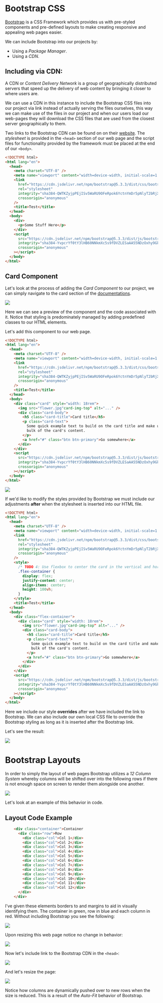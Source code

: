# Bootstrap CSS

[Bootstrap](https://getbootstrap.com/) is a CSS Framework which provides us with pre-styled components and pre-defined layouts to make creating responsive and appealing web pages easier. 

We can include Bootstrap into our projects by:

- Using a *Package Manager*.
- Using a *CDN*.
## Including via CDN:

A CDN or *Content Delivery Network* is a group of geographically distributed servers that speed up the delivery of web content by bringing it closer to where users are.

We can use a CDN in this instance to include the Bootstrap CSS files into our project via link instead of actually serving the files ourselves, this way we can make use of the files in our project and when our users load our web-pages they will download the CSS files that are used from the closest server geographically to them.

Two links to the Bootstrap CDN can be found on on their [website](https://getbootstrap.com/). The *stylesheet* is provided in the `<head>` section of our web page and the script files for functionality provided by the framework must be placed at the end of our `<body>`.

```html nums {6-11,18-22}
<!DOCTYPE html>
<html lang="en">
  <head>
    <meta charset="UTF-8" />
    <meta name="viewport" content="width=device-width, initial-scale=1.0" />
    <link
      href="https://cdn.jsdelivr.net/npm/bootstrap@5.3.3/dist/css/bootstrap.min.css"
      rel="stylesheet"
      integrity="sha384-QWTKZyjpPEjISv5WaRU9OFeRpok6YctnYmDr5pNlyT2bRjXh0JMhjY6hW+ALEwIH"
      crossorigin="anonymous"
    />
    <title>Test</title>
  </head>
  <body>
    <div>
      <p>Some Stuff Here</p>
    </div>
    <script
      src="https://cdn.jsdelivr.net/npm/bootstrap@5.3.3/dist/js/bootstrap.bundle.min.js"
      integrity="sha384-YvpcrYf0tY3lHB60NNkmXc5s9fDVZLESaAA55NDzOxhy9GkcIdslK1eN7N6jIeHz"
      crossorigin="anonymous"
    ></script>
  </body>
</html>
```
## Card Component

Let's look at the process of adding the *Card Component* to our project, we can simply navigate to the card section of the [documentations](https://getbootstrap.com/docs/5.3/getting-started/introduction/). 

![](Pictures/Bootstrap%20CSS%20-%20Card%20Component.png)

Here we can see a preview of the component and the code associated with it. Notice that styling is predominately managed by adding predefined classes to our HTML elements.

Let's add this component to our web page.

```html
<!DOCTYPE html>
<html lang="en">
  <head>
    <meta charset="UTF-8" />
    <meta name="viewport" content="width=device-width, initial-scale=1.0" />
    <link
      href="https://cdn.jsdelivr.net/npm/bootstrap@5.3.3/dist/css/bootstrap.min.css"
      rel="stylesheet"
      integrity="sha384-QWTKZyjpPEjISv5WaRU9OFeRpok6YctnYmDr5pNlyT2bRjXh0JMhjY6hW+ALEwIH"
      crossorigin="anonymous"
    />
    <title>Test</title>
  </head>
  <body>
    <div class="card" style="width: 18rem">
      <img src="flower.jpg"card-img-top" alt="..." />
      <div class="card-body">
        <h5 class="card-title">Card title</h5>
        <p class="card-text">
          Some quick example text to build on the card title and make up the
          bulk of the card's content.
        </p>
        <a href="#" class="btn btn-primary">Go somewhere</a>
      </div>
    </div>
    <script
      src="https://cdn.jsdelivr.net/npm/bootstrap@5.3.3/dist/js/bootstrap.bundle.min.js"
      integrity="sha384-YvpcrYf0tY3lHB60NNkmXc5s9fDVZLESaAA55NDzOxhy9GkcIdslK1eN7N6jIeHz"
      crossorigin="anonymous"
    ></script>
  </body>
</html>
```

![](Pictures/Bootstrap%20CSS%20-%20Card%20Example.png)

If we'd like to modify the styles provided by Bootstrap we must include our adjustments **after** when the stylesheet is inserted into our HTML file.

```html nums {12-20}
<!DOCTYPE html>
<html lang="en">
  <head>
    <meta charset="UTF-8" />
    <meta name="viewport" content="width=device-width, initial-scale=1.0" />
    <link
      href="https://cdn.jsdelivr.net/npm/bootstrap@5.3.3/dist/css/bootstrap.min.css"
      rel="stylesheet"
      integrity="sha384-QWTKZyjpPEjISv5WaRU9OFeRpok6YctnYmDr5pNlyT2bRjXh0JMhjY6hW+ALEwIH"
      crossorigin="anonymous"
    />
    <style>
      /* TODO 4: Use flexbox to center the card in the vertical and horizontal center. */
      .flex-container {
        display: flex;
        justify-content: center;
        align-items: center;
        height: 100vh;
      }
    </style>
    <title>Test</title>
  </head>
  <body>
    <div class="flex-container">
      <div class="card" style="width: 18rem">
        <img src="flower.jpg"card-img-top" alt="..." />
        <div class="card-body">
          <h5 class="card-title">Card title</h5>
          <p class="card-text">
            Some quick example text to build on the card title and make up the
            bulk of the card's content.
          </p>
          <a href="#" class="btn btn-primary">Go somewhere</a>
        </div>
      </div>
    </div>
    <script
      src="https://cdn.jsdelivr.net/npm/bootstrap@5.3.3/dist/js/bootstrap.bundle.min.js"
      integrity="sha384-YvpcrYf0tY3lHB60NNkmXc5s9fDVZLESaAA55NDzOxhy9GkcIdslK1eN7N6jIeHz"
      crossorigin="anonymous"
    ></script>
  </body>
</html>
```

Here we include our style **overrides** after we have included the link to Bootstrap. We can also include our own local CSS file to override the Bootstrap styling as long as it is inserted after the Bootstrap link.

Let's see the result:

![](Pictures/Bootstrap%20CSS%20-%20Example%20Styled.png)

# Bootstrap Layouts

In order to simply the layout of web pages Bootstrap utilizes a *12 Column System* whereby columns will be shifted over into the following rows if there is not enough space on screen to render them alongside one another.

![](Pictures/Bootstrap%20CSS%20-%2012%20Column%20System.png)

Let's look at an example of this behavior in code.
## Layout Code Example

```html
    <div class="container">Container
      <div class="row">Row
        <div class="col">Col 1</div>
        <div class="col">Col 2</div>
        <div class="col">Col 3</div>
        <div class="col">Col 4</div>
        <div class="col">Col 5</div>
        <div class="col">Col 6</div>
        <div class="col">Col 7</div>
        <div class="col">Col 8</div>
        <div class="col">Col 9</div>
        <div class="col">Col 10</div>
        <div class="col">Col 11</div>
        <div class="col">Col 12</div>
      </div>
    </div> 
```

I've given these elements borders to and margins to aid in visually identifying them. The container in green, row in blue and each column in red. Without including Bootstrap you see the following:

![](Pictures/Bootstrap%20CSS%20-%20Example%20No%20Bootstrap.png)

Upon resizing this web page notice no change in behavior:

![](Pictures/Bootstrap%20CSS%20-%20Example%20No%20Bootstrap%20Resize.png)

Now let's include link to the Bootstrap CDN in the `<head>`:

![](Pictures/Bootstrap%20CSS%20-%20Example%20With%20Bootstrap.png)

And let's resize the page:

![](Pictures/Bootstrap%20CSS%20-%20Example%20Bootstrap%20Resize.png)

Notice how columns are dynamically pushed over to new rows when the size is reduced. This is a result of the *Auto-Fit* behavior of Bootstrap. 